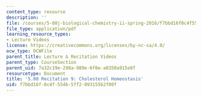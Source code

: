 ```yaml
---
content_type: resource
description: ''
file: /courses/5-08j-biological-chemistry-ii-spring-2016/f7bbd16f0c4f554b5ff2093155b2f00f_MIT5_08jS16r9.pdf
file_type: application/pdf
learning_resource_types:
- Lecture Videos
license: https://creativecommons.org/licenses/by-nc-sa/4.0/
ocw_type: OCWFile
parent_title: Lecture & Recitation Videos
parent_type: CourseSection
parent_uid: 7a32c19e-298a-989e-6f0e-a8350a915e8f
resourcetype: Document
title: '5.08 Recitation 9: Cholesterol Homeostasis'
uid: f7bbd16f-0c4f-554b-5ff2-093155b2f00f
---
```

